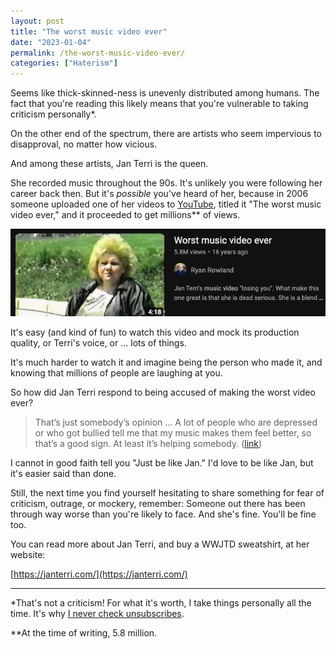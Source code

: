 ```yaml
---
layout: post
title: "The worst music video ever"
date: "2023-01-04"
permalink: /the-worst-music-video-ever/
categories: ["Haterism"]
---
```


Seems like thick-skinned-ness is unevenly distributed among humans. The fact that you're reading this likely means that you're vulnerable to taking criticism personally*.

On the other end of the spectrum, there are artists who seem impervious to disapproval, no matter how vicious.

And among these artists, Jan Terri is the queen.

She recorded music throughout the 90s. It's unlikely you were following her career back then. But it's _possible_ you've heard of her, because in 2006 someone uploaded one of her videos to [YouTube](https://www.youtube.com/watch?v=OE2l6CPna4M), titled it "The worst music video ever," and it proceeded to get millions** of views. 

[![screenshot of jan terri video](/images/jan-terri-video.png)](https://www.youtube.com/watch?v=OE2l6CPna4M)

It's easy (and kind of fun) to watch this video and mock its production quality, or Terri's voice, or ... lots of things.

It's much harder to watch it and imagine being the person who made it, and knowing that millions of people are laughing at you.

So how did Jan Terri respond to being accused of making the worst video ever?

> That’s just somebody’s opinion ... A lot of people who are depressed or who got bullied tell me that my music makes them feel better, so that’s a good sign. At least it’s helping somebody. ([link](https://www.laweekly.com/losing-you-internet-sensation-jan-terri-is-laying-low-in-lake-elsinore/))

I cannot in good faith tell you "Just be like Jan." I'd love to be like Jan, but it's easier said than done.

Still, the next time you find yourself hesitating to share something for fear of criticism, outrage, or mockery, remember: Someone out there has been through way worse than you're likely to face. And she's fine. You'll be fine too.

You can read more about Jan Terri, and buy a WWJTD sweatshirt, at her website:

[https://janterri.com/](https://janterri.com/)

---

*That's not a criticism! For what it's worth, I take things personally all the time. It's why [I never check unsubscribes](/newsletter).

**At the time of writing, 5.8 million.
